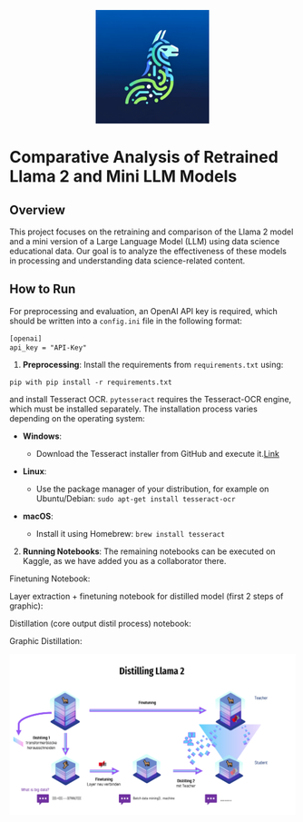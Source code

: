 <p align="center">
  <img src="./Logo.png" alt="Dale Logo" width="200"/>
</p>

# Comparative Analysis of Retrained Llama 2 and Mini LLM Models

## Overview
This project focuses on the retraining and comparison of the Llama 2 model and a mini version of a Large Language Model (LLM) using data science educational data. Our goal is to analyze the effectiveness of these models in processing and understanding data science-related content.

## How to Run
For preprocessing and evaluation, an OpenAI API key is required, which should be written into a `config.ini` file in the following format:

```
[openai]
api_key = "API-Key"
```

1. **Preprocessing**: Install the requirements from `requirements.txt` using:

```
pip with pip install -r requirements.txt
```

 and install Tesseract OCR. `pytesseract` requires the Tesseract-OCR engine, which must be installed separately. The installation process varies depending on the operating system:

   - **Windows**:
     - Download the Tesseract installer from GitHub and execute it.[Link](https://ub-mannheim.github.io/Tesseract_Dokumentation/Tesseract_Doku_Windows.html)

   - **Linux**:
     - Use the package manager of your distribution, for example on Ubuntu/Debian: `sudo apt-get install tesseract-ocr`

   - **macOS**:
     - Install it using Homebrew: `brew install tesseract`

2. **Running Notebooks**: The remaining notebooks can be executed on Kaggle, as we have added you as a collaborator there.

Finetuning Notebook:

Layer extraction + finetuning notebook for distilled model (first 2 steps of graphic):

Distillation (core output distil process) notebook:

Graphic Distillation:
<p align="center">
  <img src="./Llama Bild.PNG" alt="Dale Logo" width="600"/>
</p>
